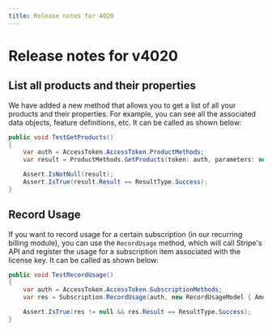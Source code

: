 ```yaml
---
title: Release notes for 4020
---
```


# Release notes for v4020

## List all products and their properties

We have added a new method that allows you to get a list of all your products and their properties. For example, you can see all the associated data
objects, feature definitions, etc. It can be called as shown below:

```cs
public void TestGetProducts()
{
    var auth = AccessToken.AccessToken.ProductMethods;
    var result = ProductMethods.GetProducts(token: auth, parameters: new RequestModel());

    Assert.IsNotNull(result);
    Assert.IsTrue(result.Result == ResultType.Success);
}
```

## Record Usage

If you want to record usage for a certain subscription (in our recurring billing module), you can use the `RecordUsage` method,
which will call Stripe's API and register the usage for a subscription item associated with the license key. It can be called
as shown below:

```cs
public void TestRecordUsage()
{
    var auth = AccessToken.AccessToken.SubscriptionMethods;
    var res = Subscription.RecordUsage(auth, new RecordUsageModel { Amount = 1, ProductId = 3349, Key = "CMXKC-GUQRW-EJUGS-RRPUR" });

    Assert.IsTrue(res != null && res.Result == ResultType.Success);
}
```